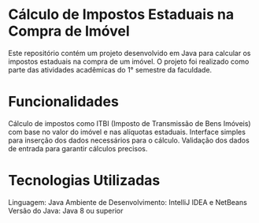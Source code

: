 # Cálculo de Impostos Estaduais na Compra de Imóvel
Este repositório contém um projeto desenvolvido em Java para calcular os impostos estaduais na compra de um imóvel. O projeto foi realizado como parte das atividades acadêmicas do 1° semestre da faculdade.

# Funcionalidades
Cálculo de impostos como ITBI (Imposto de Transmissão de Bens Imóveis) com base no valor do imóvel e nas alíquotas estaduais.
Interface simples para inserção dos dados necessários para o cálculo.
Validação dos dados de entrada para garantir cálculos precisos.

# Tecnologias Utilizadas
Linguagem: Java
Ambiente de Desenvolvimento: IntelliJ IDEA e NetBeans
Versão do Java: Java 8 ou superior
